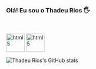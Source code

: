 ### Olá! Eu sou o Thadeu Rios 🖐️

<div style"display: inline_block"><br/>

<a href="https://www.linkedin.com/in/thadeu-rios-63851413a/"><img align="center" alt="html5" height="50px" width="50px" src="https://user-images.githubusercontent.com/107228762/173994754-afce7f25-251d-41ae-a03e-db31652f4a66.svg" /></a>
<a href="https://www.instagram.com/thadeuriosrodrigues/"><img align="center" alt="html5" height="50px" width="50px" src="https://user-images.githubusercontent.com/107228762/173995298-a05d21ce-91d2-4bd1-a823-d680d8d45569.svg" /></a>

</div>

![Thadeu Rios's GitHub stats](https://github-readme-stats.vercel.app/api?username=thadeurios&show_icons=true&theme=tokyonight)
